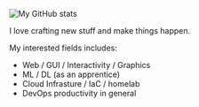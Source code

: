 ![My GitHub stats](https://github-readme-stats.vercel.app/api?username=jokester&theme=dracula&show_icons=true)

<!-- ![Top Langs](https://github-readme-stats.vercel.app/api/top-langs/?username=jokester) -->

I love crafting new stuff and make things happen.

My interested fields includes:

- Web / GUI / Interactivity / Graphics
- ML / DL (as an apprentice)
- Cloud Infrasture / IaC / homelab
- DevOps productivity in general
